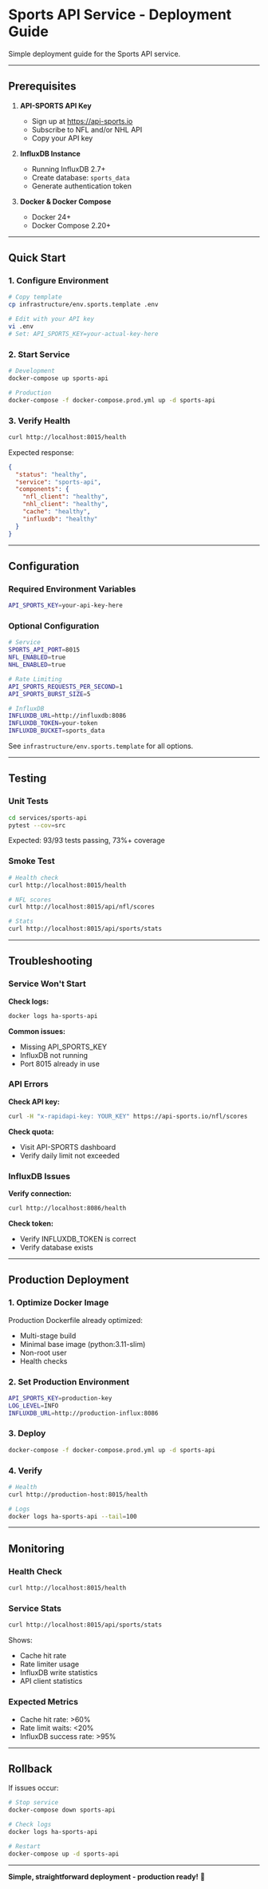 # Sports API Service - Deployment Guide

Simple deployment guide for the Sports API service.

---

## Prerequisites

1. **API-SPORTS API Key**
   - Sign up at https://api-sports.io
   - Subscribe to NFL and/or NHL API
   - Copy your API key

2. **InfluxDB Instance**
   - Running InfluxDB 2.7+
   - Create database: `sports_data`
   - Generate authentication token

3. **Docker & Docker Compose**
   - Docker 24+
   - Docker Compose 2.20+

---

## Quick Start

### 1. Configure Environment

```bash
# Copy template
cp infrastructure/env.sports.template .env

# Edit with your API key
vi .env
# Set: API_SPORTS_KEY=your-actual-key-here
```

### 2. Start Service

```bash
# Development
docker-compose up sports-api

# Production
docker-compose -f docker-compose.prod.yml up -d sports-api
```

### 3. Verify Health

```bash
curl http://localhost:8015/health
```

Expected response:
```json
{
  "status": "healthy",
  "service": "sports-api",
  "components": {
    "nfl_client": "healthy",
    "nhl_client": "healthy",
    "cache": "healthy",
    "influxdb": "healthy"
  }
}
```

---

## Configuration

### Required Environment Variables

```bash
API_SPORTS_KEY=your-api-key-here
```

### Optional Configuration

```bash
# Service
SPORTS_API_PORT=8015
NFL_ENABLED=true
NHL_ENABLED=true

# Rate Limiting
API_SPORTS_REQUESTS_PER_SECOND=1
API_SPORTS_BURST_SIZE=5

# InfluxDB
INFLUXDB_URL=http://influxdb:8086
INFLUXDB_TOKEN=your-token
INFLUXDB_BUCKET=sports_data
```

See `infrastructure/env.sports.template` for all options.

---

## Testing

### Unit Tests
```bash
cd services/sports-api
pytest --cov=src
```

Expected: 93/93 tests passing, 73%+ coverage

### Smoke Test
```bash
# Health check
curl http://localhost:8015/health

# NFL scores
curl http://localhost:8015/api/nfl/scores

# Stats
curl http://localhost:8015/api/sports/stats
```

---

## Troubleshooting

### Service Won't Start

**Check logs:**
```bash
docker logs ha-sports-api
```

**Common issues:**
- Missing API_SPORTS_KEY
- InfluxDB not running
- Port 8015 already in use

### API Errors

**Check API key:**
```bash
curl -H "x-rapidapi-key: YOUR_KEY" https://api-sports.io/nfl/scores
```

**Check quota:**
- Visit API-SPORTS dashboard
- Verify daily limit not exceeded

### InfluxDB Issues

**Verify connection:**
```bash
curl http://localhost:8086/health
```

**Check token:**
- Verify INFLUXDB_TOKEN is correct
- Verify database exists

---

## Production Deployment

### 1. Optimize Docker Image

Production Dockerfile already optimized:
- Multi-stage build
- Minimal base image (python:3.11-slim)
- Non-root user
- Health checks

### 2. Set Production Environment

```bash
API_SPORTS_KEY=production-key
LOG_LEVEL=INFO
INFLUXDB_URL=http://production-influx:8086
```

### 3. Deploy

```bash
docker-compose -f docker-compose.prod.yml up -d sports-api
```

### 4. Verify

```bash
# Health
curl http://production-host:8015/health

# Logs
docker logs ha-sports-api --tail=100
```

---

## Monitoring

### Health Check
```bash
curl http://localhost:8015/health
```

### Service Stats
```bash
curl http://localhost:8015/api/sports/stats
```

Shows:
- Cache hit rate
- Rate limiter usage
- InfluxDB write statistics
- API client statistics

### Expected Metrics
- Cache hit rate: >60%
- Rate limit waits: <20%
- InfluxDB success rate: >95%

---

## Rollback

If issues occur:

```bash
# Stop service
docker-compose down sports-api

# Check logs
docker logs ha-sports-api

# Restart
docker-compose up -d sports-api
```

---

**Simple, straightforward deployment - production ready!** 🚀

